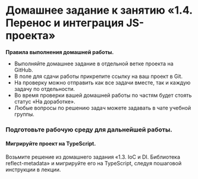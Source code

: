 # Домашнее задание к занятию «1.4. Перенос и интеграция JS-проекта»

**Правила выполнения домашней работы.**

- Выполняйте домашнее задание в отдельной ветке проекта на GitHub.
- В поле для сдачи работы прикрепите ссылку на ваш проект в Git.
- На проверку можно отправить как все задачи вместе, так и каждую задачу по отдельности.
- Во время проверки вашей домашней работы по частям будет стоять статус «На доработке».
- Любые вопросы по решению задач можете задавать в чате учебной группы.

### Подготовьте рабочую среду для дальнейшей работы.

#### Мигрируйте проект на TypeScript.

Возьмите решение из домашнего задания «1.3. IoС и DI. Библиотека reflect-metadata» и мигрируйте его на TypeScript, следуя пошаговой инструкции в лекции.
